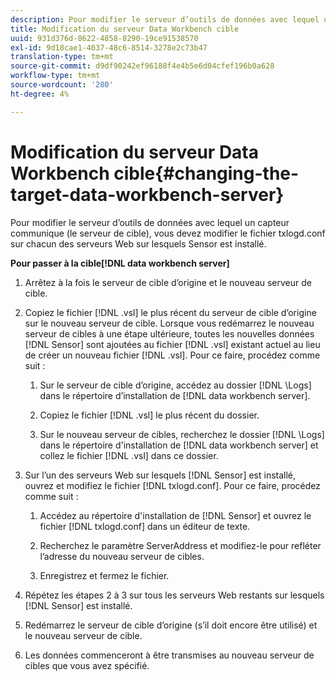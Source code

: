 ```yaml
---
description: Pour modifier le serveur d’outils de données avec lequel un capteur communique (le serveur de cible), vous devez modifier le fichier txlogd.conf sur chacun des serveurs Web sur lesquels Sensor est installé.
title: Modification du serveur Data Workbench cible
uuid: 931d376d-8622-4858-8290-19ce91538570
exl-id: 9d18cae1-4037-48c6-8514-3278e2c73b47
translation-type: tm+mt
source-git-commit: d9df90242ef96188f4e4b5e6d04cfef196b0a628
workflow-type: tm+mt
source-wordcount: '280'
ht-degree: 4%

---
```


# Modification du serveur Data Workbench cible{#changing-the-target-data-workbench-server}

Pour modifier le serveur d’outils de données avec lequel un capteur communique (le serveur de cible), vous devez modifier le fichier txlogd.conf sur chacun des serveurs Web sur lesquels Sensor est installé.

**Pour passer à la cible[!DNL data workbench server]**

1. Arrêtez à la fois le serveur de cible d’origine et le nouveau serveur de cible.
1. Copiez le fichier [!DNL .vsl] le plus récent du serveur de cible d’origine sur le nouveau serveur de cible. Lorsque vous redémarrez le nouveau serveur de cibles à une étape ultérieure, toutes les nouvelles données [!DNL Sensor] sont ajoutées au fichier [!DNL .vsl] existant actuel au lieu de créer un nouveau fichier [!DNL .vsl]. Pour ce faire, procédez comme suit :

   1. Sur le serveur de cible d’origine, accédez au dossier [!DNL \Logs] dans le répertoire d’installation de [!DNL data workbench server].

   1. Copiez le fichier [!DNL .vsl] le plus récent du dossier.
   1. Sur le nouveau serveur de cibles, recherchez le dossier [!DNL \Logs] dans le répertoire d&#39;installation de [!DNL data workbench server] et collez le fichier [!DNL .vsl] dans ce dossier.

1. Sur l’un des serveurs Web sur lesquels [!DNL Sensor] est installé, ouvrez et modifiez le fichier [!DNL txlogd.conf]. Pour ce faire, procédez comme suit :

   1. Accédez au répertoire d&#39;installation de [!DNL Sensor] et ouvrez le fichier [!DNL txlogd.conf] dans un éditeur de texte.

   1. Recherchez le paramètre ServerAddress et modifiez-le pour refléter l’adresse du nouveau serveur de cibles.
   1. Enregistrez et fermez le fichier.

1. Répétez les étapes 2 à 3 sur tous les serveurs Web restants sur lesquels [!DNL Sensor] est installé.
1. Redémarrez le serveur de cible d’origine (s’il doit encore être utilisé) et le nouveau serveur de cible.
1. Les données commenceront à être transmises au nouveau serveur de cibles que vous avez spécifié.
